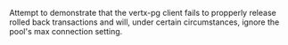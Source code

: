 Attempt to demonstrate that the vertx-pg client fails to
propperly release rolled back transactions and will, under
certain circumstances, ignore the pool's max connection setting.
